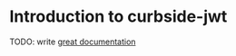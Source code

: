 # Introduction to curbside-jwt

TODO: write [great documentation](http://jacobian.org/writing/what-to-write/)
